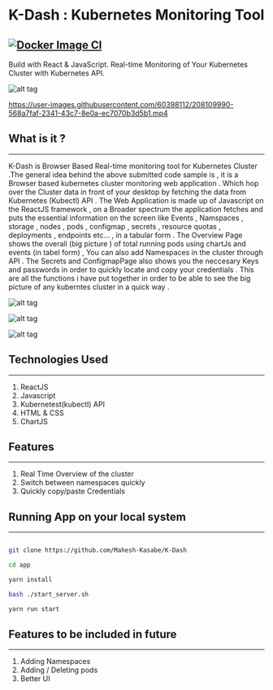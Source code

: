 # K-Dash : Kubernetes Monitoring Tool 

## [![Docker Image CI](https://github.com/Mahesh-Kasabe/K-Dash/actions/workflows/ci-cd.yml/badge.svg)](https://github.com/Mahesh-Kasabe/K-Dash/actions/workflows/ci-cd.yml)

Build with React & JavaScript. Real-time Monitoring of Your Kubernetes Cluster with Kubernetes API.

![alt tag](https://github.com/Mahesh-Kasabe/K-Dash/blob/master/Images/overview.png?raw=true)

https://user-images.githubusercontent.com/60398112/208109990-568a7faf-2341-43c7-8e0a-ec7070b3d5b1.mp4

## What is it ?

-------------------------------

K-Dash is Browser Based Real-time monitoring tool for Kubernetes  Cluster .The general idea behind the above submitted code sample is , it is a Browser based kubernetes cluster monitoring web application . Which hop over the Cluster data in front of your desktop by fetching the data from Kubernetes (Kubectl) API . The Web Application is made up of Javascript on the ReactJS framework , on a Broader spectrum  the application fetches and puts the essential information on the screen like Events , Namspaces , storage , nodes , pods , configmap , secrets , resource quotas , deployments , endpoints etc... , in a tabular form . The Overview Page shows the overall (big picture ) of total running pods using chartJs  and events (in tabel form) , You can also add Namespaces in the cluster through API . The Secrets and ConfigmapPage also shows you  the neccesary Keys and passwords in order to quickly locate and copy your  credentials . This are all the functions i have put together in order to be able to see the big picture of any kuberntes cluster in a quick way .

![alt tag](https://github.com/Mahesh-Kasabe/K-Dash/blob/master/Images/secrets.png?raw=true)

![alt tag](https://github.com/Mahesh-Kasabe/K-Dash/blob/master/Images/configmaps.png?raw=true)

![alt tag](https://github.com/Mahesh-Kasabe/K-Dash/blob/master/Images/events.png?raw=true)

## Technologies Used

----------------------------------

1. ReactJS
2. Javascript
3. Kubernetest(kubectl) API
4. HTML & CSS
5. ChartJS

## Features 
------------------------------------
1. Real Time Overview of the cluster
2. Switch between namespaces quickly
3. Quickly copy/paste Credentials 

## Running App on your local system
-------------------------------------

```bash

git clone https://github.com/Mahesh-Kasabe/K-Dash

cd app

yarn install

bash ./start_server.sh

yarn run start 

```
## Features to be included in future

---------------------------------------------

1. Adding Namespaces 
2. Adding / Deleting pods 
3. Better UI 
